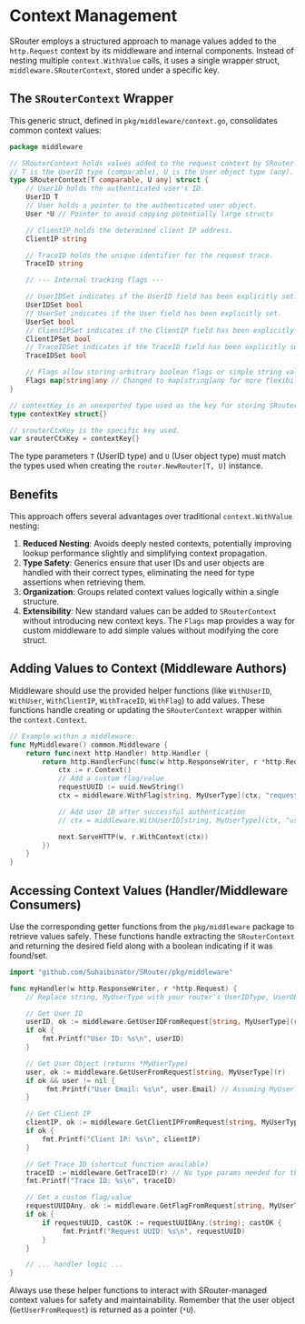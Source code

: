 # Context Management

SRouter employs a structured approach to manage values added to the `http.Request` context by its middleware and internal components. Instead of nesting multiple `context.WithValue` calls, it uses a single wrapper struct, `middleware.SRouterContext`, stored under a specific key.

## The `SRouterContext` Wrapper

This generic struct, defined in `pkg/middleware/context.go`, consolidates common context values:

```go
package middleware

// SRouterContext holds values added to the request context by SRouter middleware.
// T is the UserID type (comparable), U is the User object type (any).
type SRouterContext[T comparable, U any] struct {
	// UserID holds the authenticated user's ID.
	UserID T
	// User holds a pointer to the authenticated user object.
	User *U // Pointer to avoid copying potentially large structs

	// ClientIP holds the determined client IP address.
	ClientIP string

	// TraceID holds the unique identifier for the request trace.
	TraceID string

	// --- Internal tracking flags ---

	// UserIDSet indicates if the UserID field has been explicitly set.
	UserIDSet bool
	// UserSet indicates if the User field has been explicitly set.
	UserSet bool
	// ClientIPSet indicates if the ClientIP field has been explicitly set.
	ClientIPSet bool
	// TraceIDSet indicates if the TraceID field has been explicitly set.
	TraceIDSet bool

	// Flags allow storing arbitrary boolean flags or simple string values.
	Flags map[string]any // Changed to map[string]any for more flexibility (e.g., request ID string)
}

// contextKey is an unexported type used as the key for storing SRouterContext in context.Context.
type contextKey struct{}

// srouterCtxKey is the specific key used.
var srouterCtxKey = contextKey{}
```

The type parameters `T` (UserID type) and `U` (User object type) must match the types used when creating the `router.NewRouter[T, U]` instance.

## Benefits

This approach offers several advantages over traditional `context.WithValue` nesting:

1.  **Reduced Nesting**: Avoids deeply nested contexts, potentially improving lookup performance slightly and simplifying context propagation.
2.  **Type Safety**: Generics ensure that user IDs and user objects are handled with their correct types, eliminating the need for type assertions when retrieving them.
3.  **Organization**: Groups related context values logically within a single structure.
4.  **Extensibility**: New standard values can be added to `SRouterContext` without introducing new context keys. The `Flags` map provides a way for custom middleware to add simple values without modifying the core struct.

## Adding Values to Context (Middleware Authors)

Middleware should use the provided helper functions (like `WithUserID`, `WithUser`, `WithClientIP`, `WithTraceID`, `WithFlag`) to add values. These functions handle creating or updating the `SRouterContext` wrapper within the `context.Context`.

```go
// Example within a middleware:
func MyMiddleware() common.Middleware {
    return func(next http.Handler) http.Handler {
        return http.HandlerFunc(func(w http.ResponseWriter, r *http.Request) {
            ctx := r.Context()
            // Add a custom flag/value
            requestUUID := uuid.NewString()
            ctx = middleware.WithFlag[string, MyUserType](ctx, "request_uuid", requestUUID) // Use router's T, U types

            // Add user ID after successful authentication
            // ctx = middleware.WithUserID[string, MyUserType](ctx, "user-123")

            next.ServeHTTP(w, r.WithContext(ctx))
        })
    }
}
```

## Accessing Context Values (Handler/Middleware Consumers)

Use the corresponding getter functions from the `pkg/middleware` package to retrieve values safely. These functions handle extracting the `SRouterContext` and returning the desired field along with a boolean indicating if it was found/set.

```go
import "github.com/Suhaibinator/SRouter/pkg/middleware"

func myHandler(w http.ResponseWriter, r *http.Request) {
    // Replace string, MyUserType with your router's UserIDType, UserObjectType

    // Get User ID
    userID, ok := middleware.GetUserIDFromRequest[string, MyUserType](r)
    if ok {
        fmt.Printf("User ID: %s\n", userID)
    }

    // Get User Object (returns *MyUserType)
    user, ok := middleware.GetUserFromRequest[string, MyUserType](r)
    if ok && user != nil {
         fmt.Printf("User Email: %s\n", user.Email) // Assuming MyUserType has Email
    }

    // Get Client IP
    clientIP, ok := middleware.GetClientIPFromRequest[string, MyUserType](r)
    if ok {
        fmt.Printf("Client IP: %s\n", clientIP)
    }

    // Get Trace ID (shortcut function available)
    traceID := middleware.GetTraceID(r) // No type params needed for this specific helper
    fmt.Printf("Trace ID: %s\n", traceID)

    // Get a custom flag/value
    requestUUIDAny, ok := middleware.GetFlagFromRequest[string, MyUserType](r, "request_uuid")
    if ok {
        if requestUUID, castOK := requestUUIDAny.(string); castOK {
             fmt.Printf("Request UUID: %s\n", requestUUID)
        }
    }

    // ... handler logic ...
}
```

Always use these helper functions to interact with SRouter-managed context values for safety and maintainability. Remember that the user object (`GetUserFromRequest`) is returned as a pointer (`*U`).
